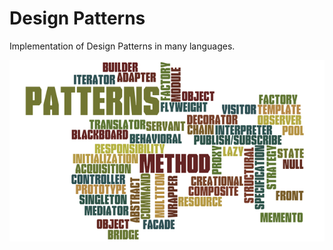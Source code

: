 # Design Patterns

Implementation of Design Patterns in many languages.

![Design Patterns](/images/design-patterns.png)
